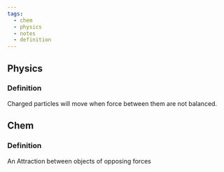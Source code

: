 ```yaml
---
tags:
  - chem
  - physics
  - notes
  - definition
---
```

## Physics
### Definition
Charged particles will move when force between them are not balanced. 
## Chem
### Definition
An Attraction between objects of opposing forces

